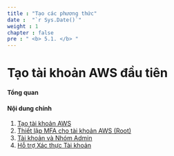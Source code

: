 ```yaml
---
title : "Tạo các phương thức"
date :  "`r Sys.Date()`" 
weight : 1
chapter : false
pre : " <b> 5.1. </b> "
---
```


# Tạo tài khoản AWS đầu tiên

#### Tổng quan

#### Nội dung chính

1. [Tạo tài khoản AWS](1-create-new-aws-account/)
2. [Thiết lập MFA cho tài khoản AWS (Root)](2-mfa-setup-for-aws-user-(root)/)
3. [Tài khoản và Nhóm Admin](3-create-admin-user-and-group/)
4. [Hỗ trợ Xác thực Tài khoản](4-verify-new-account/)